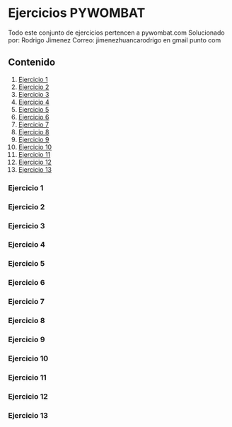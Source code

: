 # Ejercicios PYWOMBAT

Todo este conjunto de ejercicios pertencen a pywombat.com
Solucionado por: Rodrigo Jimenez
Correo: jimenezhuancarodrigo en gmail punto com

## Contenido 

1. [Ejercicio 1](#ejercicio-1)
2. [Ejercicio 2](#ejercicio-2)
3. [Ejercicio 3](#ejercicio-3)
4. [Ejercicio 4](#ejercicio-4)
5. [Ejercicio 5](#ejercicio-5)
6. [Ejercicio 6](#ejercicio-6)
7. [Ejercicio 7](#ejercicio-7)
8. [Ejercicio 8](#ejercicio-8)
9. [Ejercicio 9](#ejercicio-9)
10. [Ejercicio 10](#ejercicio-10)
11. [Ejercicio 11](#ejercicio-11)
12. [Ejercicio 12](#ejercicio-12)
13. [Ejercicio 13](#ejercicio-13)


### Ejercicio 1
### Ejercicio 2
### Ejercicio 3
### Ejercicio 4
### Ejercicio 5
### Ejercicio 6
### Ejercicio 7
### Ejercicio 8
### Ejercicio 9
### Ejercicio 10
### Ejercicio 11
### Ejercicio 12
### Ejercicio 13


